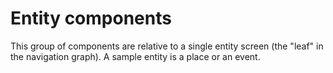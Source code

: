 # Entity components
This group of components are relative to a single entity screen (the "leaf" in the navigation graph).
A sample entity is a place or an event.